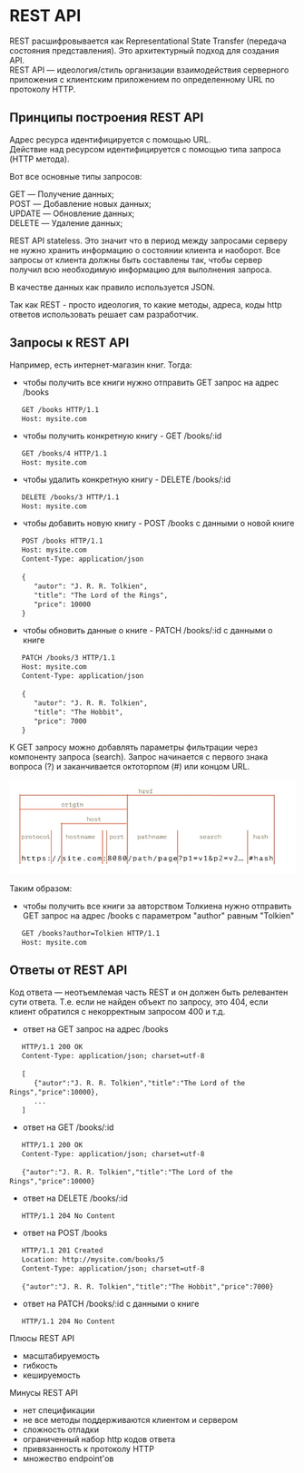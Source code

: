 # REST API

REST расшифровывается как Representational State Transfer (передача состояния представления). Это архитектурный подход для создания API.  
REST API — идеология/стиль организации взаимодействия серверного приложения с клиентским приложением по определенному URL по протоколу HTTP.

## Принципы построения REST API

Адрес ресурса идентифицируется с помощью URL.  
Действие над ресурсом идентифицируется с помощью типа запроса (HTTP метода).

Вот все основные типы запросов:

GET — Получение данных;  
POST — Добавление новых данных;  
UPDATE — Обновление данных;  
DELETE — Удаление данных;  

REST API stateless. Это значит что в период между запросами серверу не нужно хранить информацию о состоянии клиента и наоборот. Все запросы от клиента должны быть составлены так, чтобы сервер получил всю необходимую информацию для выполнения запроса.

В качестве данных как правило используется JSON.

Так как REST - просто идеология, то какие методы, адреса, коды http ответов использовать решает сам разработчик.

## Запросы к REST API

Например, есть интернет-магазин книг. Тогда:

* чтобы получить все книги нужно отправить GET запроc на адрес /books
```
   GET /books HTTP/1.1
   Host: mysite.com
```
* чтобы получить конкретную книгу - GET /books/:id
```
   GET /books/4 HTTP/1.1
   Host: mysite.com
```
* чтобы удалить конкретную книгу - DELETE /books/:id
```
   DELETE /books/3 HTTP/1.1
   Host: mysite.com
```
* чтобы добавить новую книгу - POST /books с данными о новой книге
```
   POST /books HTTP/1.1
   Host: mysite.com
   Content-Type: application/json

   {
      "autor": "J. R. R. Tolkien",
      "title": "The Lord of the Rings",
      "price": 10000
   }
```
* чтобы обновить данные о книге - PATCH /books/:id с данными о книге
```
   PATCH /books/3 HTTP/1.1
   Host: mysite.com
   Content-Type: application/json

   {
      "autor": "J. R. R. Tolkien",
      "title": "The Hobbit",
      "price": 7000
   }
```
К GET запросу можно добавлять параметры фильтрации через компоненту запроса (search).
Запрос начинается с первого знака вопроса (?) и заканчивается октоторпом (#) или концом URL.

![Компоненты URL](../resources/url.jpg)

Таким образом:
* чтобы получить все книги за авторством Толкиена нужно отправить GET запроc на адрес /books с параметром "author" равным "Tolkien"

```
   GET /books?author=Tolkien HTTP/1.1
   Host: mysite.com
```


## Ответы от REST API

Код ответа — неотъемлемая часть REST и он должен быть релевантен сути ответа. Т.е. если не найден объект по запросу, это 404, если клиент обратился с некорректным запросом 400 и т.д.

* ответ на GET запроc на адрес /books
```
   HTTP/1.1 200 OK
   Content-Type: application/json; charset=utf-8

   [
      {"autor":"J. R. R. Tolkien","title":"The Lord of the Rings","price":10000},
      ...
   ]
```
* ответ на GET /books/:id
```
   HTTP/1.1 200 OK
   Content-Type: application/json; charset=utf-8

   {"autor":"J. R. R. Tolkien","title":"The Lord of the Rings","price":10000}
```
* ответ на DELETE /books/:id
```
   HTTP/1.1 204 No Content
```
* ответ на POST /books
```
   HTTP/1.1 201 Created
   Location: http://mysite.com/books/5
   Content-Type: application/json; charset=utf-8

   {"autor":"J. R. R. Tolkien","title":"The Hobbit","price":7000}
```
* ответ на PATCH /books/:id с данными о книге
```
   HTTP/1.1 204 No Content
```

Плюсы REST API
* масштабируемость
* гибкость
* кешируемость

Минусы REST API
* нет спецификации
* не все методы поддерживаются клиентом и сервером
* сложность отладки
* ограниченный набор http кодов ответа
* привязанность к протоколу HTTP
* множество endpoint'ов